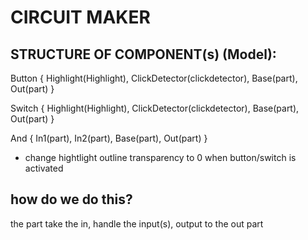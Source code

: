 # CIRCUIT MAKER

## STRUCTURE OF COMPONENT(s) (Model):
Button { Highlight(Highlight), ClickDetector(clickdetector), Base(part), Out(part) }

Switch { Highlight(Highlight), ClickDetector(clickdetector), Base(part), Out(part) }

And { In1(part), In2(part), Base(part), Out(part) }
- change hightlight outline transparency to 0 when button/switch is activated

## how do we do this?
the part take the in, handle the input(s), output to the out part
